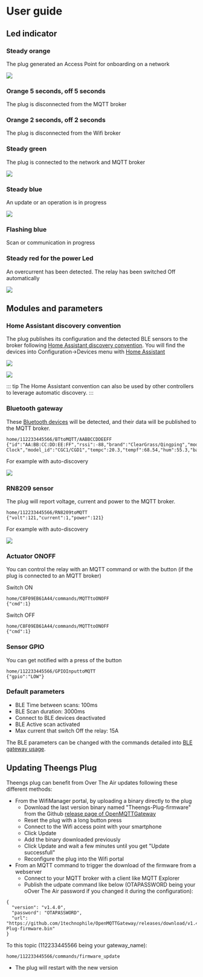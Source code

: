 # User guide

## Led indicator

### Steady orange
The plug generated an Access Point for onboarding on a network
<p align="left">
  <img src="./../img/Theengs-plug01-orange.png">
</p>

### Orange 5 seconds, off 5 seconds
The plug is disconnected from the MQTT broker

### Orange 2 seconds, off 2 seconds
The plug is disconnected from the Wifi broker

### Steady green
The plug is connected to the network and MQTT broker
<p align="left">
  <img src="./../img/Theengs-plug01-green.png">
</p>

### Steady blue
An update or an operation is in progress
<p align="left">
  <img src="./../img/Theengs-plug01-blue.png">
</p>

### Flashing blue
Scan or communication in progress

### Steady red for the power Led
An overcurrent has been detected. The relay has been switched Off automatically
<p align="left">
  <img src="./../img/Theengs-plug01-power-red.png">
</p>

## Modules and parameters

### Home Assistant discovery convention
The plug publishes its configuration and the detected BLE sensors to the broker following [Home Assistant discovery convention](https://www.home-assistant.io/integrations/mqtt/#mqtt-discovery). You will find the devices into Configuration->Devices menu with [Home Assistant](https://docs.openmqttgateway.com/integrate/home_assistant.html)

<p align="left">
  <img src="./../img/Theengs-Plug-Settings-HomeAssistant.png">
</p>

<p align="left">
  <img src="./../img/Theengs-Plug-Settings-HomeAssistant-2.png">
</p>

::: tip
The Home Assistant convention can also be used by other controllers to leverage automatic discovery.
:::

### Bluetooth gateway
These [Bluetooth devices](https://docs.openmqttgateway.com/prerequisites/devices.html#for-ble-devices) will be detected, and their data will be published to the MQTT broker.
```
home/112233445566/BTtoMQTT/AABBCCDDEEFF
{"id":"AA:BB:CC:DD:EE:FF","rssi":-88,"brand":"ClearGrass/Qingping","model":"Alarm Clock","model_id":"CGC1/CGD1","tempc":20.3,"tempf":68.54,"hum":55.3,"batt":41}
```
For example with auto-discovery
<p align="left">
  <img src="./../img/Theengs-Plug-Settings-HomeAssistant-3.png">
</p>

### RN8209 sensor 
The plug will report voltage, current and power to the MQTT broker.
```
home/112233445566/RN8209toMQTT
{"volt":121,"current":1,"power":121}
```

For example with auto-discovery
<p align="left">
  <img src="./../img/Theengs-Plug-Settings-HomeAssistant-4.png">
</p>

### Actuator ONOFF
You can control the relay with an MQTT command or with the button (if the plug is connected to an MQTT broker)

Switch ON
```
home/C8F09EB61A44/commands/MQTTtoONOFF
{"cmd":1}
```
Switch OFF
```
home/C8F09EB61A44/commands/MQTTtoONOFF
{"cmd":1}
```

### Sensor GPIO
You can get notified with a press of the button
```
home/112233445566/GPIOInputtoMQTT
{"gpio":"LOW"}
```

### Default parameters
* BLE Time between scans: 100ms
* BLE Scan duration: 3000ms
* Connect to BLE devices deactivated
* BLE Active scan activated
* Max current that switch Off the relay: 15A

The BLE parameters can be changed with the commands detailed into [BLE gateway usage](https://docs.openmqttgateway.com/use/ble.html).

## Updating Theengs Plug
Theengs plug can benefit from Over The Air updates following these different methods:
* From the WifiManager portal, by uploading a binary directly to the plug
  * Download the last version binary named "Theengs-Plug-firmware" from the Github [release page of OpenMQTTGateway](https://github.com/1technophile/OpenMQTTGateway/releases)
  * Reset the plug with a long button press
  * Connect to the Wifi access point with your smartphone
  * Click Update
  * Add the binary downloaded previously
  * Click Update and wait a few minutes until you get "Update successfull"
  * Reconfigure the plug into the Wifi portal
* From an MQTT command to trigger the download of the firmware from a webserver
  * Connect to your MQTT broker with a client like MQTT Explorer
  * Publish the udpate command like below (OTAPASSWORD being your oOver The Air password if you changed it during the configuration):
```
{
  "version": "v1.4.0",
  "password": "OTAPASSWORD",
  "url": "https://github.com/1technophile/OpenMQTTGateway/releases/download/v1.4.0/Theengs-Plug-firmware.bin"
}
```
To this topic (112233445566 being your gateway_name):
```
home/112233445566/commands/firmware_update
```
  * The plug will restart with the new version